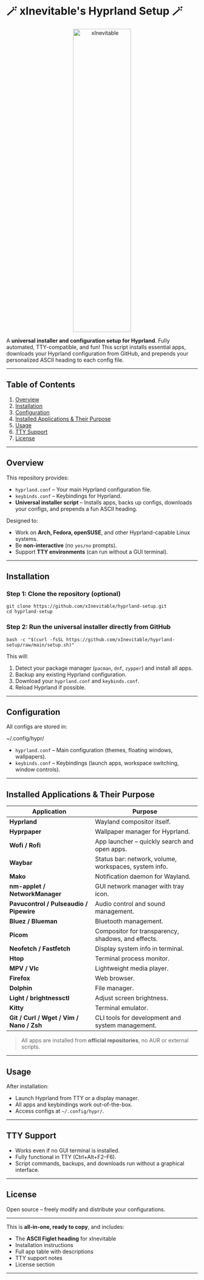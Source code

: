

# 🪄 xInevitable's Hyprland Setup 🪄



<p align="center">
  <img src="" alt="xInevitable" height="798px" width="152px">
</p>



A **universal installer and configuration setup for Hyprland**. Fully automated, TTY-compatible, and fun! This script installs essential apps, downloads your Hyprland configuration from GitHub, and prepends your personalized ASCII heading to each config file.

---

## Table of Contents

1. [Overview](#overview)  
2. [Installation](#installation)  
3. [Configuration](#configuration)  
4. [Installed Applications & Their Purpose](#installed-applications--their-purpose)  
5. [Usage](#usage)  
6. [TTY Support](#tty-support)  
7. [License](#license)  

---

## Overview

This repository provides:

- `hyprland.conf` – Your main Hyprland configuration file.  
- `keybinds.conf` – Keybindings for Hyprland.  
- **Universal installer script** – Installs apps, backs up configs, downloads your configs, and prepends a fun ASCII heading.

Designed to:

- Work on **Arch, Fedora, openSUSE**, and other Hyprland-capable Linux systems.  
- Be **non-interactive** (no `yes/no` prompts).  
- Support **TTY environments** (can run without a GUI terminal).  

---

## Installation

### Step 1: Clone the repository (optional)

```
git clone https://github.com/xInevitable/hyprland-setup.git
cd hyprland-setup
```

### Step 2: Run the universal installer directly from GitHub

```
bash -c "$(curl -fsSL https://github.com/xInevitable/hyprland-setup/raw/main/setup.sh)"
```

This will:

1. Detect your package manager (`pacman`, `dnf`, `zypper`) and install all apps.
2. Backup any existing Hyprland configuration.
3. Download your `hyprland.conf` and `keybinds.conf`.
4. Reload Hyprland if possible.

---

## Configuration

All configs are stored in:


~/.config/hypr/


* `hyprland.conf` – Main configuration (themes, floating windows, wallpapers).
* `keybinds.conf` – Keybindings (launch apps, workspace switching, window controls).

---

## Installed Applications & Their Purpose

| Application                              | Purpose                                               |
| ---------------------------------------- | ----------------------------------------------------- |
| **Hyprland**                             | Wayland compositor itself.                            |
| **Hyprpaper**                            | Wallpaper manager for Hyprland.                       |
| **Wofi / Rofi**                          | App launcher – quickly search and open apps.          |
| **Waybar**                               | Status bar: network, volume, workspaces, system info. |
| **Mako**                                 | Notification daemon for Wayland.                      |
| **nm-applet / NetworkManager**           | GUI network manager with tray icon.                   |
| **Pavucontrol / Pulseaudio / Pipewire**  | Audio control and sound management.                   |
| **Bluez / Blueman**                      | Bluetooth management.                                 |
| **Picom**                                | Compositor for transparency, shadows, and effects.    |
| **Neofetch / Fastfetch**                 | Display system info in terminal.                      |
| **Htop**                                 | Terminal process monitor.                             |
| **MPV / Vlc**                            | Lightweight media player.                             |
| **Firefox**                              | Web browser.                                          |
| **Dolphin**                              | File manager.                                         |
| **Light / brightnessctl**                | Adjust screen brightness.                             |
| **Kitty**                                | Terminal emulator.                                    |
| **Git / Curl / Wget / Vim / Nano / Zsh** | CLI tools for development and system management.      |

> All apps are installed from **official repositories**, no AUR or external scripts.

---

## Usage

After installation:

* Launch Hyprland from TTY or a display manager.
* All apps and keybindings work out-of-the-box.
* Access configs at `~/.config/hypr/`.

---

## TTY Support

* Works even if no GUI terminal is installed.
* Fully functional in TTY (Ctrl+Alt+F2–F6).
* Script commands, backups, and downloads run without a graphical interface.

---

## License

Open source – freely modify and distribute your configurations.



---

This is **all-in-one, ready to copy**, and includes:  

- The **ASCII Figlet heading** for xInevitable  
- Installation instructions  
- Full app table with descriptions  
- TTY support notes  
- License section  

---

